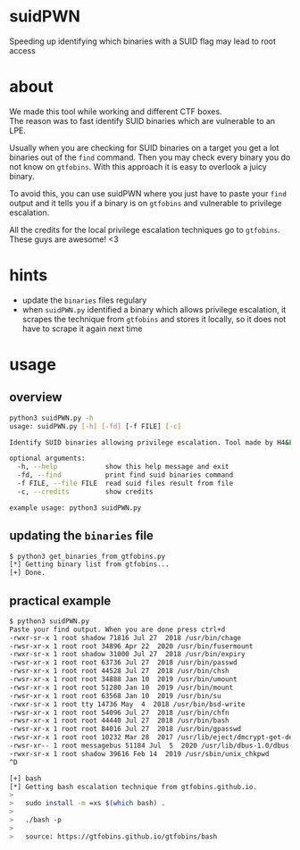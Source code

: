 # suidPWN
Speeding up identifying which binaries with a SUID flag may lead to root access

# about
We made this tool while working and different CTF boxes.  
The reason was to fast identify SUID binaries which are vulnerable to an LPE.  
  
Usually when you are checking for SUID binaries on a target you get a lot binaries out of the `find` command. Then you may check every binary you do not know on `gtfobins`. With this approach it is easy to overlook a juicy binary.  
  
To avoid this, you can use suidPWN where you just have to paste your `find` output and it tells you if a binary is on `gtfobins` and vulnerable to privilege escalation.
  
All the credits for the local privilege escalation techniques go to `gtfobins`. These guys are awesome! <3  

# hints
- update the `binaries` files regulary
- when `suidPWN.py` identified a binary which allows privilege escalation, it scrapes the technique from `gtfobins` and stores it locally, so it does not have to scrape it again next time

# usage

## overview
```bash
python3 suidPWN.py -h
usage: suidPWN.py [-h] [-fd] [-f FILE] [-c]

Identify SUID binaries allowing privilege escalation. Tool made by H4&L0. Credits for LPE techniques to https://gtfobins.github.io/

optional arguments:
  -h, --help            show this help message and exit
  -fd, --find           print find suid binaries command
  -f FILE, --file FILE  read suid files result from file
  -c, --credits         show credits

example usage: python3 suidPWN.py
```

## updating the `binaries` file
```bash
$ python3 get_binaries_from_gtfobins.py
[*] Getting binary list from gtfobins...
[+] Done.
```

## practical example
```bash
$ python3 suidPWN.py
Paste your find output. When you are done press ctrl+d
-rwxr-sr-x 1 root shadow 71816 Jul 27  2018 /usr/bin/chage
-rwsr-xr-x 1 root root 34896 Apr 22  2020 /usr/bin/fusermount
-rwxr-sr-x 1 root shadow 31000 Jul 27  2018 /usr/bin/expiry
-rwsr-xr-x 1 root root 63736 Jul 27  2018 /usr/bin/passwd
-rwsr-xr-x 1 root root 44528 Jul 27  2018 /usr/bin/chsh
-rwsr-xr-x 1 root root 34888 Jan 10  2019 /usr/bin/umount
-rwsr-xr-x 1 root root 51280 Jan 10  2019 /usr/bin/mount
-rwsr-xr-x 1 root root 63568 Jan 10  2019 /usr/bin/su
-rwxr-sr-x 1 root tty 14736 May  4  2018 /usr/bin/bsd-write
-rwsr-xr-x 1 root root 54096 Jul 27  2018 /usr/bin/chfn
-rwsr-xr-x 1 root root 44440 Jul 27  2018 /usr/bin/bash
-rwsr-xr-x 1 root root 84016 Jul 27  2018 /usr/bin/gpasswd
-rwsr-xr-x 1 root root 10232 Mar 28  2017 /usr/lib/eject/dmcrypt-get-device
-rwsr-xr-- 1 root messagebus 51184 Jul  5  2020 /usr/lib/dbus-1.0/dbus-daemon-launch-helper
-rwxr-sr-x 1 root shadow 39616 Feb 14  2019 /usr/sbin/unix_chkpwd
^D

[+] bash
[*] Getting bash escalation technique from gtfobins.github.io.
>
>	sudo install -m =xs $(which bash) .
>
>	./bash -p
>
>	source: https://gtfobins.github.io/gtfobins/bash
```
